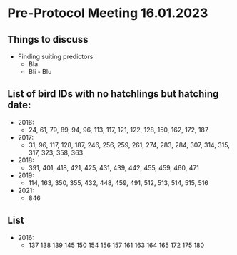 # Pre-Protocol Meeting 16.01.2023

## Things to discuss

- Finding suiting predictors
  - Bla
  - Bli
  - Blu


## List of bird IDs with no hatchlings but hatching date:
- 2016:
  - 24, 61, 79, 89, 94, 96, 113, 117, 121, 122, 128, 150, 162, 172, 187
- 2017:
  - 31, 96, 117, 128, 187, 246, 256, 259, 261, 274, 283, 284, 307, 314, 315, 317, 323, 358, 363
- 2018:
  - 391, 401, 418, 421, 425, 431, 439, 442, 455, 459, 460, 471
- 2019:
  - 114, 163, 350, 355, 432, 448, 459, 491, 512, 513, 514, 515, 516
- 2021:
  - 846

## List
- 2016:
  - 137 138 139 145 150 154 156 157 161 163 164 165 172 175 180
